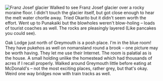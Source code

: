 ![Franz Josef glacier](franz_josef1.jpg)
Walked to see Franz Josef glacier over a rocky moraine floor. I didn't touch the glacier itself, but got close enough to hear the melt water chortle away. Tried Okarito but it didn't seem worth the effort. Went up to Punakaiki but the blowholes weren't blow-holing – loads of tourist coaches as well. The rocks are pleasingly layered (Like pancakes you could see).

Oak Lodge just north of Greymouth is a posh place. I'm in the blue room! They have pukehos as well on nomansland round a brook – one picture may be worth having. They let me use their Internet. The room is palatial as is the house. A small holding unlike the homestead which had thousands of acres if I recall properly. Walked around Greymouth little before eating at McDonald's – not the most exciting places, rather grey, but that's okay. Weird one way bridges now with train tracks as well.
